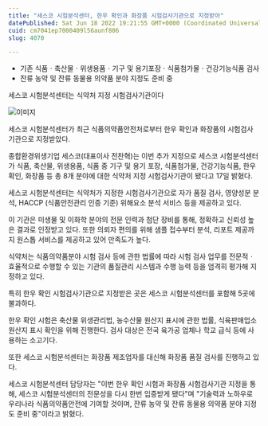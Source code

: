 ```yaml
---
title: "세스코 시험분석센터, 한우 확인과 화장품 시험검사기관으로 지정받아"
datePublished: Sat Jun 18 2022 19:21:55 GMT+0000 (Coordinated Universal Time)
cuid: cm7041ep7000409l56aunf806
slug: 4070

---
```



- 기존 식품ㆍ축산물ㆍ위생용품ㆍ기구 및 용기포장ㆍ식품첨가물ㆍ건강기능식품 검사
- 잔류 농약 및 잔류 동물용 의약품 분야 지정도 준비 중

세스코 시험분석센터는 식약처 지정 시험검사기관이다

![이미지](https://cdn.hashnode.com/res/hashnode/image/upload/v1739255868787/4c57707e-d636-4bcc-a878-7dc92cd917b9.jpeg)

세스코 시험분석센터가 최근 식품의약품안전처로부터 한우 확인과 화장품의 시험검사기관으로 지정받았다.

종합환경위생기업 세스코(대표이사 전찬혁)는 이번 추가 지정으로 세스코 시험분석센터가 식품, 축산물, 위생용품, 식품 중 기구 및 용기 포장, 식품첨가물, 건강기능식품, 한우 확인, 화장품 등 총 8개 분야에 대한 식약처 지정 시험검사기관이 됐다고 17일 밝혔다.

세스코 시험분석센터는 식약처가 지정한 시험검사기관으로 자가 품질 검사, 영양성분 분석, HACCP (식품안전관리 인증 기준) 위해요소 분석 서비스 등을 제공하고 있다.

이 기관은 미생물 및 이화학 분야의 전문 인력과 첨단 장비를 통해, 정확하고 신뢰성 높은 결과로 인정받고 있다. 또한 의뢰자 편의를 위해 샘플 접수부터 분석, 리포트 제공까지 원스톱 서비스를 제공하고 있어 만족도가 높다.

식약처는 식품의약품분야 시험 검사 등에 관한 법률에 따라 시험 검사 업무를 전문적ㆍ효율적으로 수행할 수 있는 기관의 품질관리 시스템과 수행 능력 등을 엄격히 평가해 지정하고 있다.

특히 한우 확인 시험검사기관으로 지정받은 곳은 세스코 시험분석센터를 포함해 5곳에 불과하다.

한우 확인 시험은 축산물 위생관리법, 농수산물 원산지 표시에 관한 법률, 식육판매업소 원산지 표시 확인을 위해 진행한다. 검사 대상은 전국 육가공 업체나 학교 급식 등에 사용하는 소고기다.

또한 세스코 시험분석센터는 화장품 제조업자를 대신해 화장품 품질 검사를 진행하고 있다.

세스코 시험분석센터 담당자는 "이번 한우 확인 시험과 화장품 시험검사기관 지정을 통해, 세스코 시험분석센터의 전문성을 다시 한번 입증받게 됐다"며 "기술력과 노하우로 우리나라 식품의약품안전에 기여할 것이며, 잔류 농약 및 잔류 동물용 의약품 분야 지정도 준비 중"이라고 밝혔다.